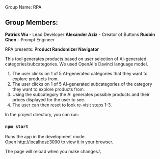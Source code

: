 Group Name: RPA

## Group Members: 
**Patrick Wu** - Lead Developer
**Alexander Aziz** - Creator of Buttons
**Ruobin Chen** - Prompt Engineer

RPA presents: **Product Randomizer Navigator**

This tool generates products based on user selection of AI-generated categories/subcategories. We used OpenAI's Davinci language model.

1. The user clicks on 1 of 5 AI-generated categories that they want to explore products from.
2. The user clicks on 1 of 5 AI-generated subcategories of the category they want to explore products from.
3. Using the subcategory the AI generates possible products and their prices displayed for the user to see.
4. The user can then reset to look re-visit steps 1-3.


In the project directory, you can run:

### `npm start`

Runs the app in the development mode.\
Open [http://localhost:3000](http://localhost:3000) to view it in your browser.

The page will reload when you make changes.\

